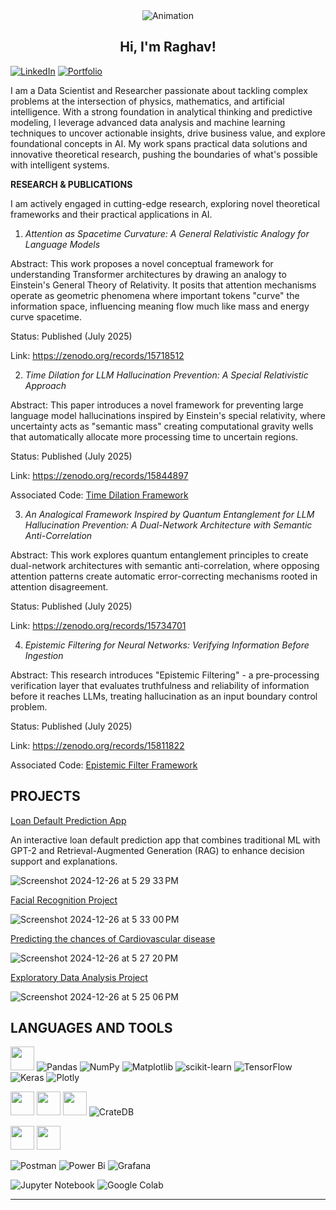 
<div align="center">
  <img src="https://user-images.githubusercontent.com/74038190/229223263-cf2e4b07-2615-4f87-9c38-e37600f8381a.gif" alt="Animation" />
  <h2>Hi, I'm Raghav!</h2>
</div>


[![LinkedIn](https://img.shields.io/badge/linkedin-%230077B5.svg?style=for-the-badge&logo=linkedin&logoColor=white)](https://www.linkedin.com/in/raghav-sharma-b7a87a142/) [![Portfolio](https://img.shields.io/badge/Portfolio-%23000000.svg?style=for-the-badge&logo=firefox&logoColor=#FF7139)](https://raghav-sharma.com/)



I am a Data Scientist and Researcher passionate about tackling complex problems at the intersection of physics, mathematics, and artificial intelligence. With a strong foundation in analytical thinking and predictive modeling, I leverage advanced data analysis and machine learning techniques to uncover actionable insights, drive business value, and explore foundational concepts in AI. My work spans practical data solutions and innovative theoretical research, pushing the boundaries of what's possible with intelligent systems.

**RESEARCH & PUBLICATIONS**

I am actively engaged in cutting-edge research, exploring novel theoretical frameworks and their practical applications in AI.

1) *Attention as Spacetime Curvature: A General Relativistic Analogy for Language Models*

Abstract: This work proposes a novel conceptual framework for understanding Transformer architectures by drawing an analogy to Einstein's General Theory of Relativity. It posits that attention mechanisms operate as geometric phenomena where important tokens "curve" the information space, influencing meaning flow much like mass and energy curve spacetime.

Status: Published (July 2025)

Link: https://zenodo.org/records/15718512


2) *Time Dilation for LLM Hallucination Prevention: A Special Relativistic Approach*

Abstract: This paper introduces a novel framework for preventing large language model hallucinations inspired by Einstein's special relativity, where uncertainty acts as "semantic mass" creating computational gravity wells that automatically allocate more processing time to uncertain regions.

Status: Published (July 2025)

Link: https://zenodo.org/records/15844897

Associated Code: [Time Dilation Framework](https://github.com/sharmaraghav644/Time-Dilation-Framework)


3) *An Analogical Framework Inspired by Quantum Entanglement for LLM Hallucination Prevention: A Dual-Network Architecture with Semantic Anti-Correlation*

Abstract: This work explores quantum entanglement principles to create dual-network architectures with semantic anti-correlation, where opposing attention patterns create automatic error-correcting mechanisms rooted in attention disagreement.

Status: Published (July 2025)

Link: https://zenodo.org/records/15734701


4) *Epistemic Filtering for Neural Networks: Verifying Information Before Ingestion*

Abstract: This research introduces "Epistemic Filtering" - a pre-processing verification layer that evaluates truthfulness and reliability of information before it reaches LLMs, treating hallucination as an input boundary control problem.

Status: Published (July 2025)

Link: https://zenodo.org/records/15811822

Associated Code: [Epistemic Filter Framework](https://github.com/sharmaraghav644/Epistemic-Filter-Framework)

**PROJECTS**
---
[Loan Default Prediction App](https://github.com/sharmaraghav644/LoanDefaultPredictionApp)

An interactive loan default prediction app that combines traditional ML with GPT-2 and Retrieval-Augmented Generation (RAG) to enhance decision support and explanations.

![Screenshot 2024-12-26 at 5 29 33 PM](https://github.com/user-attachments/assets/4ad68e4d-9d38-404e-a5c0-edaba4a6bb46)



[Facial Recognition Project](https://github.com/sharmaraghav644/FacialRecognitionCNN)

![Screenshot 2024-12-26 at 5 33 00 PM](https://github.com/user-attachments/assets/e946cd40-161b-4769-9e7c-a6b222bc4165)



[Predicting the chances of Cardiovascular disease](https://github.com/sharmaraghav644/ml-model)

![Screenshot 2024-12-26 at 5 27 20 PM](https://github.com/user-attachments/assets/0dbb1f49-ca1c-4dc7-b7ea-a558d69f35da)



[Exploratory Data Analysis Project](https://github.com/sharmaraghav644/Feature-Engineering-Project)

![Screenshot 2024-12-26 at 5 25 06 PM](https://github.com/user-attachments/assets/b2bb9e22-33db-480a-9782-eab8417449e6)


**LANGUAGES AND TOOLS**
---

<img src="https://cdn.jsdelivr.net/gh/devicons/devicon@latest/icons/python/python-original-wordmark.svg" width="38" height="38" /> ![Pandas](https://img.shields.io/badge/pandas-%23150458.svg?style=for-the-badge&logo=pandas&logoColor=white) ![NumPy](https://img.shields.io/badge/numpy-%23013243.svg?style=for-the-badge&logo=numpy&logoColor=white) ![Matplotlib](https://img.shields.io/badge/Matplotlib-%23ffffff.svg?style=for-the-badge&logo=Matplotlib&logoColor=black) ![scikit-learn](https://img.shields.io/badge/scikit--learn-%23F7931E.svg?style=for-the-badge&logo=scikit-learn&logoColor=white) ![TensorFlow](https://img.shields.io/badge/TensorFlow-%23FF6F00.svg?style=for-the-badge&logo=TensorFlow&logoColor=white) ![Keras](https://img.shields.io/badge/Keras-%23D00000.svg?style=for-the-badge&logo=Keras&logoColor=white) ![Plotly](https://img.shields.io/badge/Plotly-%233F4F75.svg?style=for-the-badge&logo=plotly&logoColor=white)

<img src="https://cdn.jsdelivr.net/gh/devicons/devicon@latest/icons/mysql/mysql-original-wordmark.svg" width="38" height="38"  /> <img src="https://cdn.jsdelivr.net/gh/devicons/devicon@latest/icons/sqlite/sqlite-original-wordmark.svg" width="38" height="38" /> <img src="https://cdn.jsdelivr.net/gh/devicons/devicon@latest/icons/postgresql/postgresql-original-wordmark.svg" width="38" height="38" /> ![CrateDB](https://img.shields.io/badge/CrateDB-009DC7?style=for-the-badge&logo=CrateDB&logoColor=white)

<img src="https://cdn.jsdelivr.net/gh/devicons/devicon@latest/icons/amazonwebservices/amazonwebservices-original-wordmark.svg" width="38" height="38" /> <img src="https://cdn.jsdelivr.net/gh/devicons/devicon@latest/icons/googlecloud/googlecloud-original.svg" width="38" height="38" />

![Postman](https://img.shields.io/badge/Postman-FF6C37?style=for-the-badge&logo=postman&logoColor=white) ![Power Bi](https://img.shields.io/badge/power_bi-F2C811?style=for-the-badge&logo=powerbi&logoColor=black) ![Grafana](https://img.shields.io/badge/grafana-%23F46800.svg?style=for-the-badge&logo=grafana&logoColor=white) 

![Jupyter Notebook](https://img.shields.io/badge/jupyter-%23FA0F00.svg?style=for-the-badge&logo=jupyter&logoColor=white) ![Google Colab](https://img.shields.io/badge/Google%20Colab-%23F9A825.svg?style=for-the-badge&logo=googlecolab&logoColor=white)

---





<!--
sharmaraghav644/sharmaraghav644 is a ✨ special ✨ repository because its `README.md` (this file) appears on your GitHub profile.
You can click the Preview link to take a look at your changes.
-->
